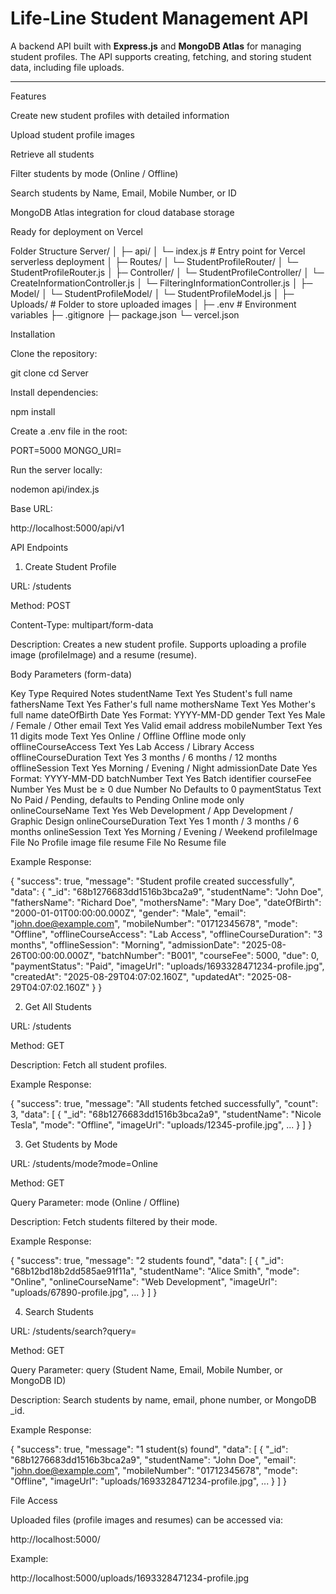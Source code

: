 # Life-Line Student Management API

A backend API built with **Express.js** and **MongoDB Atlas** for managing student profiles. The API supports creating, fetching, and storing student data, including file uploads.

---
Features

Create new student profiles with detailed information

Upload student profile images

Retrieve all students

Filter students by mode (Online / Offline)

Search students by Name, Email, Mobile Number, or ID

MongoDB Atlas integration for cloud database storage

Ready for deployment on Vercel

Folder Structure
Server/
│
├─ api/
│  └─ index.js              # Entry point for Vercel serverless deployment
│
├─ Routes/
│  └─ StudentProfileRouter/
│     └─ StudentProfileRouter.js
│
├─ Controller/
│  └─ StudentProfileController/
│     └─ CreateInformationController.js
│     └─ FilteringInformationController.js
│
├─ Model/
│  └─ StudentProfileModel/
│     └─ StudentProfileModel.js
│
├─ Uploads/                 # Folder to store uploaded images
│
├─ .env                     # Environment variables
├─ .gitignore
├─ package.json
└─ vercel.json

Installation

Clone the repository:

git clone <your-repo-url>
cd Server


Install dependencies:

npm install


Create a .env file in the root:

PORT=5000
MONGO_URI=<your-mongodb-atlas-uri>


Run the server locally:

nodemon api/index.js


Base URL:

http://localhost:5000/api/v1

API Endpoints
1. Create Student Profile

URL: /students

Method: POST

Content-Type: multipart/form-data

Description: Creates a new student profile. Supports uploading a profile image (profileImage) and a resume (resume).

Body Parameters (form-data)

Key	Type	Required	Notes
studentName	Text	Yes	Student's full name
fathersName	Text	Yes	Father's full name
mothersName	Text	Yes	Mother's full name
dateOfBirth	Date	Yes	Format: YYYY-MM-DD
gender	Text	Yes	Male / Female / Other
email	Text	Yes	Valid email address
mobileNumber	Text	Yes	11 digits
mode	Text	Yes	Online / Offline
Offline mode only			
offlineCourseAccess	Text	Yes	Lab Access / Library Access
offlineCourseDuration	Text	Yes	3 months / 6 months / 12 months
offlineSession	Text	Yes	Morning / Evening / Night
admissionDate	Date	Yes	Format: YYYY-MM-DD
batchNumber	Text	Yes	Batch identifier
courseFee	Number	Yes	Must be ≥ 0
due	Number	No	Defaults to 0
paymentStatus	Text	No	Paid / Pending, defaults to Pending
Online mode only			
onlineCourseName	Text	Yes	Web Development / App Development / Graphic Design
onlineCourseDuration	Text	Yes	1 month / 3 months / 6 months
onlineSession	Text	Yes	Morning / Evening / Weekend
profileImage	File	No	Profile image file
resume	File	No	Resume file

Example Response:

{
  "success": true,
  "message": "Student profile created successfully",
  "data": {
    "_id": "68b1276683dd1516b3bca2a9",
    "studentName": "John Doe",
    "fathersName": "Richard Doe",
    "mothersName": "Mary Doe",
    "dateOfBirth": "2000-01-01T00:00:00.000Z",
    "gender": "Male",
    "email": "john.doe@example.com",
    "mobileNumber": "01712345678",
    "mode": "Offline",
    "offlineCourseAccess": "Lab Access",
    "offlineCourseDuration": "3 months",
    "offlineSession": "Morning",
    "admissionDate": "2025-08-26T00:00:00.000Z",
    "batchNumber": "B001",
    "courseFee": 5000,
    "due": 0,
    "paymentStatus": "Paid",
    "imageUrl": "uploads/1693328471234-profile.jpg",
    "createdAt": "2025-08-29T04:07:02.160Z",
    "updatedAt": "2025-08-29T04:07:02.160Z"
  }
}

2. Get All Students

URL: /students

Method: GET

Description: Fetch all student profiles.

Example Response:

{
  "success": true,
  "message": "All students fetched successfully",
  "count": 3,
  "data": [
    {
      "_id": "68b1276683dd1516b3bca2a9",
      "studentName": "Nicole Tesla",
      "mode": "Offline",
      "imageUrl": "uploads/12345-profile.jpg",
      ...
    }
  ]
}

3. Get Students by Mode

URL: /students/mode?mode=Online

Method: GET

Query Parameter: mode (Online / Offline)

Description: Fetch students filtered by their mode.

Example Response:

{
  "success": true,
  "message": "2 students found",
  "data": [
    {
      "_id": "68b12bd18b2dd585ae91f11a",
      "studentName": "Alice Smith",
      "mode": "Online",
      "onlineCourseName": "Web Development",
      "imageUrl": "uploads/67890-profile.jpg",
      ...
    }
  ]
}

4. Search Students

URL: /students/search?query=<text-or-id>

Method: GET

Query Parameter: query (Student Name, Email, Mobile Number, or MongoDB ID)

Description: Search students by name, email, phone number, or MongoDB _id.

Example Response:

{
  "success": true,
  "message": "1 student(s) found",
  "data": [
    {
      "_id": "68b1276683dd1516b3bca2a9",
      "studentName": "John Doe",
      "email": "john.doe@example.com",
      "mobileNumber": "01712345678",
      "mode": "Offline",
      "imageUrl": "uploads/1693328471234-profile.jpg",
      ...
    }
  ]
}

File Access

Uploaded files (profile images and resumes) can be accessed via:

http://localhost:5000/<imageUrl-or-resume-path>


Example:

http://localhost:5000/uploads/1693328471234-profile.jpg
